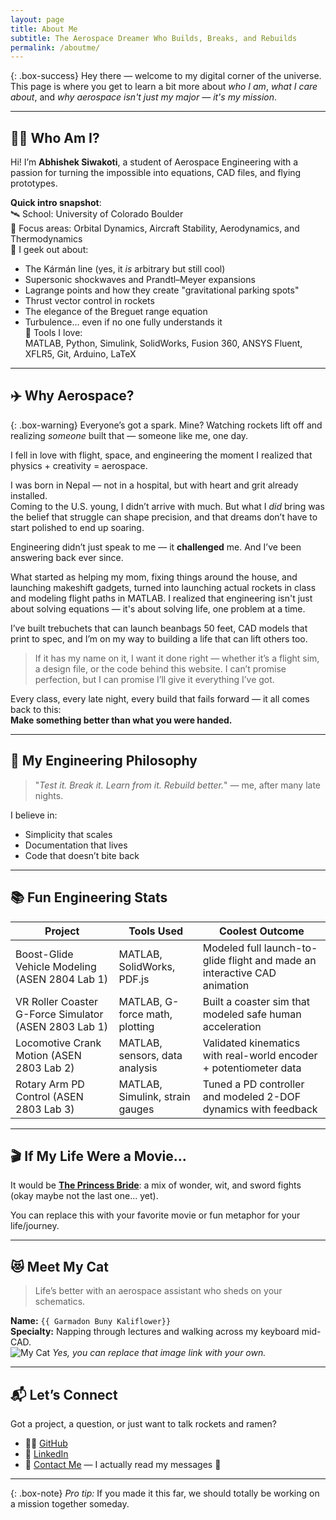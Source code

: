 ```yaml
---
layout: page
title: About Me
subtitle: The Aerospace Dreamer Who Builds, Breaks, and Rebuilds
permalink: /aboutme/
---
```


{: .box-success}
Hey there — welcome to my digital corner of the universe. This page is where you get to learn a bit more about *who I am*, *what I care about*, and *why aerospace isn't just my major — it's my mission*.

---

## 👨‍🚀 Who Am I?

Hi! I’m **Abhishek Siwakoti**, a student of Aerospace Engineering with a passion for turning the impossible into equations, CAD files, and flying prototypes.

**Quick intro snapshot**:  
🛰️ School: University of Colorado Boulder  
🚀 Focus areas: Orbital Dynamics, Aircraft Stability, Aerodynamics, and Thermodynamics  
🧠 I geek out about:  
- The Kármán line (yes, it *is* arbitrary but still cool)  
- Supersonic shockwaves and Prandtl–Meyer expansions  
- Lagrange points and how they create "gravitational parking spots"  
- Thrust vector control in rockets  
- The elegance of the Breguet range equation  
- Turbulence... even if no one fully understands it  
🔧 Tools I love:  
MATLAB, Python, Simulink, SolidWorks, Fusion 360, ANSYS Fluent, XFLR5, Git, Arduino, LaTeX

---

## ✈️ Why Aerospace?

{: .box-warning}
Everyone’s got a spark. Mine? Watching rockets lift off and realizing *someone* built that — someone like me, one day.

I fell in love with flight, space, and engineering the moment I realized that physics + creativity = aerospace.

I was born in Nepal — not in a hospital, but with heart and grit already installed.  
Coming to the U.S. young, I didn’t arrive with much. But what I *did* bring was the belief that struggle can shape precision, and that dreams don’t have to start polished to end up soaring.

Engineering didn’t just speak to me — it **challenged** me. And I’ve been answering back ever since.

What started as helping my mom, fixing things around the house, and launching makeshift gadgets, turned into launching actual rockets in class and modeling flight paths in MATLAB. I realized that engineering isn't just about solving equations — it's about solving life, one problem at a time.

I’ve built trebuchets that can launch beanbags 50 feet, CAD models that print to spec, and I’m on my way to building a life that can lift others too.

> If it has my name on it, I want it done right — whether it’s a flight sim, a design file, or the code behind this website. I can’t promise perfection, but I can promise I’ll give it everything I’ve got.

Every class, every late night, every build that fails forward — it all comes back to this:  
**Make something better than what you were handed.**

---

## 🧠 My Engineering Philosophy

> "*Test it. Break it. Learn from it. Rebuild better.*" — me, after many late nights.

I believe in:
- Simplicity that scales
- Documentation that lives
- Code that doesn’t bite back

---
## 📚 Fun Engineering Stats

| Project | Tools Used | Coolest Outcome |
|--------|------------|------------------|
| Boost-Glide Vehicle Modeling (ASEN 2804 Lab 1) | MATLAB, SolidWorks, PDF.js | Modeled full launch-to-glide flight and made an interactive CAD animation |
| VR Roller Coaster G-Force Simulator (ASEN 2803 Lab 1) | MATLAB, G-force math, plotting | Built a coaster sim that modeled safe human acceleration |
| Locomotive Crank Motion (ASEN 2803 Lab 2) | MATLAB, sensors, data analysis | Validated kinematics with real-world encoder + potentiometer data |
| Rotary Arm PD Control (ASEN 2803 Lab 3) | MATLAB, Simulink, strain gauges | Tuned a PD controller and modeled 2-DOF dynamics with feedback |


---

## 🎬 If My Life Were a Movie...

It would be **[The Princess Bride](https://en.wikipedia.org/wiki/The_Princess_Bride_%28film%29)**: a mix of wonder, wit, and sword fights (okay maybe not the last one... yet).

You can replace this with your favorite movie or fun metaphor for your life/journey.

---

## 😻 Meet My Cat

> Life’s better with an aerospace assistant who sheds on your schematics.

**Name:** `{{ Garmadon Buny Kaliflower}}`  
**Specialty:** Napping through lectures and walking across my keyboard mid-CAD.  
![My Cat](/assets/img/crepe.png)
*Yes, you can replace that image link with your own.*

---

## 📬 Let’s Connect

Got a project, a question, or just want to talk rockets and ramen?
- 🧑‍💻 [GitHub](https://github.com/your-username)
- 💼 [LinkedIn](https://linkedin.com/in/your-handle)
- 📩 [Contact Me](/contactme/) — I actually read my messages 🙂


---

{: .box-note}
*Pro tip:* If you made it this far, we should totally be working on a mission together someday.
